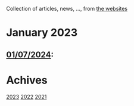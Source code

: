 Collection of articles, news, ..., from [the websites](sources.md)

# January 2023
## [01/07/2024](2024/0107.md):

# Achives
[2023](Achive_2023.md)
[2022](Achive_2022.md)
[2021](Achive_2021.md)
